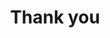 ---
title: "Thank you"
description: "Thank You. Your submission was received and we will respond to you soon."
layout: thank-you
keywords: "Magalie Seabrooke, Thank you"
cta: "Return Home"
---